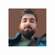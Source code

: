 <img src="mushvigshukurov.png" alt="Mushvig Shukurov" style="width:75px; height:75px; margin: 10px auto;">